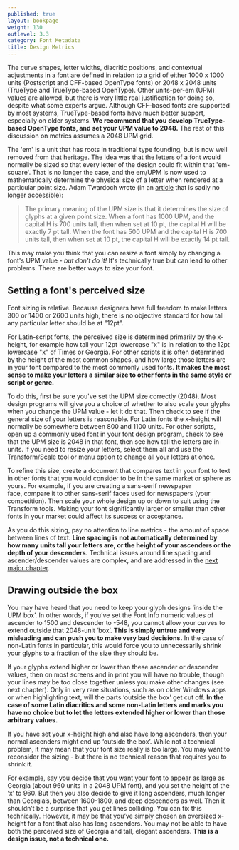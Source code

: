 ```yaml
---
published: true
layout: bookpage
weight: 130
outlevel: 3.3
category: Font Metadata
title: Design Metrics
---
```


The curve shapes, letter widths, diacritic positions, and contextual adjustments in a font are defined in relation to a grid of either 1000 x 1000 units (Postscript and CFF-based OpenType fonts) or 2048 x 2048 units (TrueType and TrueType-based OpenType). Other units-per-em (UPM) values are allowed, but there is very little real justification for doing so, despite what some experts argue. Although CFF-based fonts are supported by most systems, TrueType-based fonts have much better support, especially on older systems. **We recommend that you develop TrueType-based OpenType fonts, and set your UPM value to 2048.** The rest of this discussion on metrics assumes a 2048 UPM grid.

The 'em' is a unit that has roots in traditional type founding, but is now well removed from that heritage. The idea was that the letters of a font would normally be sized so that every letter of the design could fit within that 'em-square'. That is no longer the case, and the em/UPM is now used to mathematically determine the physical size of a letter when rendered at a particular point size. Adam Twardoch wrote (in an [article][Twardoch] that is sadly no longer accessible):

> The primary meaning of the UPM size is that it determines the size of glyphs at a given point size. When a font has 1000 UPM, and the capital H is 700 units tall, then when set at 10 pt, the capital H will be exactly 7 pt tall. When the font has 500 UPM and the capital H is 700 units tall, then when set at 10 pt, the capital H will be exactly 14 pt tall.

This may make you think that you can resize a font simply by changing a font's UPM value - _but don't do it!_ It's technically true but can lead to other problems. There are better ways to size your font.

## Setting a font's perceived size

Font sizing is relative. Because designers have full freedom to make letters 300 or 1400 or 2600 units high, there is no objective standard for how tall any particular letter should be at "12pt".

For Latin-script fonts, the perceived size is determined primarily by the x-height, for example how tall your 12pt lowercase "x" is in relation to the 12pt lowercase "x" of Times or Georgia. For other scripts it is often determined by the height of the most common shapes, and how large those letters are in your font compared to the most commonly used fonts. **It makes the most sense to make your letters a similar size to other fonts in the same style or script or genre.**

To do this, first be sure you've set the UPM size correctly (2048). Most design programs will give you a choice of whether to also scale your glyphs when you change the UPM value - let it do that. Then check to see if the general size of your letters is reasonable. For Latin fonts the x-height will normally be somewhere between 800 and 1100 units. For other scripts, open up a commonly used font in your font design program, check to see that the UPM size is 2048 in that font, then see how tall the letters are in units. If you need to resize your letters, select them all and use the Transform/Scale tool or menu option to change all your letters at once.

To refine this size, create a document that compares text in your font to text in other fonts that you would consider to be in the same market or sphere as yours. For example, if you are creating a sans-serif newspaper face, compare it to other sans-serif faces used for newspapers (your competition). Then scale your whole design up or down to suit using the Transform tools. Making your font significantly larger or smaller than other fonts in your market could affect its success or acceptance.

As you do this sizing, pay no attention to line metrics - the amount of space between lines of text. **Line spacing is not automatically determined by how many units tall your letters are, or the height of your ascenders or the depth of your descenders.** Technical issues around line spacing and ascender/descender values are complex, and are addressed in the [next major chapter](Line_Metrics.html).

## Drawing outside the box

You may have heard that you need to keep your glyph designs ‘inside the UPM box’. In other words, if you’ve set the Font Info  numeric values of ascender to 1500 and descender to -548, you cannot allow your curves to extend outside that 2048-unit ‘box’. **This is simply untrue and very misleading and can push you to make very bad decisions.** In the case of non-Latin fonts in particular, this would force you to unnecessarily shrink your glyphs to a fraction of the size they should be.

If your glyphs extend higher or lower than these ascender or descender values, then on most screens and in print you will have no trouble, though your lines may be too close together unless you make other changes (see next chapter). Only in very rare situations, such as on older Windows apps or when highlighting text, will the parts ‘outside the box’ get cut off. **In the case of some Latin diacritics and some non-Latin letters and marks you have no choice but to let the letters extended higher or lower than those arbitrary values.**

If you have set your x-height high and also have long ascenders, then your normal ascenders might end up ‘outside the box’. While not a technical problem, it may mean that your font size really is too large. You may want to reconsider the sizing - but there is no technical reason that requires you to shrink it.

For example, say you decide that you want your font to appear as large as Georgia (about 960 units in a 2048 UPM font), and you set the height of the ‘x’ to 960. But then you also decide to give it long ascenders, much longer than Georgia’s, between 1600-1800, and deep descenders as well. Then it shouldn’t be a surprise that you get lines colliding. You can fix this technically. However, it may be that you’ve simply chosen an oversized x-height for a font that also has long ascenders. You may not be able to have both the perceived size of Georgia and tall, elegant ascenders. **This is a design issue, not a technical one.**


[Twardoch]: http://typophile.com/node/77906
